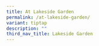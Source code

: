 ```yaml
---
title: At Lakeside Garden
permalink: /at-lakeside-garden/
variant: tiptap
description: ""
third_nav_title: Lakeside Garden
---
```

